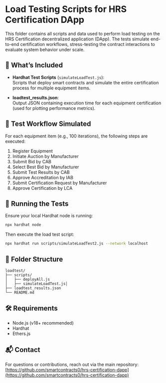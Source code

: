 # Load Testing Scripts for HRS Certification DApp

This folder contains all scripts and data used to perform load testing on the HRS Certification decentralized application (DApp). The tests simulate end-to-end certification workflows, stress-testing the contract interactions to evaluate system behavior under scale.

## 🧪 What’s Included

- **Hardhat Test Scripts** (`simulateLoadTest.js`):  
  Scripts that deploy smart contracts and simulate the entire certification process for multiple equipment items.

- **loadtest_results.json**:  
  Output JSON containing execution time for each equipment certification (used for plotting performance metrics).

## 🧪 Test Workflow Simulated

For each equipment item (e.g., 100 iterations), the following steps are executed:

1. Register Equipment
2. Initiate Auction by Manufacturer
3. Submit Bid by CAB
4. Select Best Bid by Manufacturer
5. Submit Test Results by CAB
6. Approve Accreditation by IAB
7. Submit Certification Request by Manufacturer
8. Approve Certification by LCA

## 🚀 Running the Tests

Ensure your local Hardhat node is running:

```bash
npx hardhat node
```

Then execute the load test script:

```bash
npx hardhat run scripts/simulateLoadTest2.js --network localhost
```

## 📁 Folder Structure

```
loadtest/
├── scripts/
│   ├── deployAll.js
│   ├── simulateLoadTest.js│   
├── loadtest_results.json
└── README.md
```

## 🛠 Requirements

- Node.js (v18+ recommended)
- Hardhat
- Ethers.js

## 📬 Contact

For questions or contributions, reach out via the main repository:
[https://github.com/smartcontracts0/hrs-certification-dapp](https://github.com/smartcontracts0/hrs-certification-dapp)
